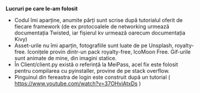 **Lucruri pe care le-am folosit**

* Codul îmi aparține, anumite părți sunt scrise după tutorialul oferit de fiecare framework (de ex protocoalele de 
  networking urmează documentația Twisted, iar fișierul kv urmează oarecum documentația Kivy)
* Asset-urile nu îmi aparțin, fotografiile sunt luate de pe Unsplash, royalty-free. Iconițele provin dintr-un pack 
  royalty-free, IcoMoon Free. Gif-urile sunt animate de mine, din imagini statice.
* În Client/client.py există o referință la MeiPass, acel fix este folosit pentru compilarea cu pyinstaller, provine
  de pe stack overflow.
* Pinguinul din fereastra de login este construit după un tutorial ( https://www.youtube.com/watch?v=37OHviAtxDs )